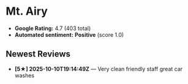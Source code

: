 # Mt. Airy

- **Google Rating:** 4.7  (403 total)
- **Automated sentiment:** **Positive** (score 1.0)

## Newest Reviews
- **[5★] 2025-10-10T19:14:49Z** — Very clean friendly staff great car washes